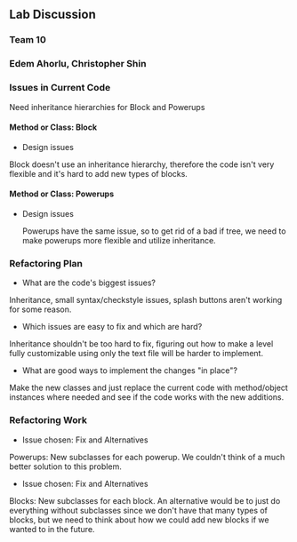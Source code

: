 ## Lab Discussion
### Team 10
### Edem Ahorlu, Christopher Shin


### Issues in Current Code

Need inheritance hierarchies for Block and Powerups

#### Method or Class: Block
 * Design issues
 
 Block doesn't use an inheritance hierarchy, therefore the code isn't very flexible and it's
 hard to add new types of blocks.
 
 

#### Method or Class: Powerups
 * Design issues

    Powerups have the same issue, so to get rid of a bad if tree, we need to make powerups more
    flexible and utilize inheritance.


### Refactoring Plan

 * What are the code's biggest issues?
 
 Inheritance, small syntax/checkstyle issues, splash buttons aren't working for some reason.

 * Which issues are easy to fix and which are hard?
 
 Inheritance shouldn't be too hard to fix, figuring out how to make a level fully customizable using
 only the text file will be harder to implement.

 * What are good ways to implement the changes "in place"?
 
 Make the new classes and just replace the current code with method/object instances where needed and see 
 if the code works with the new additions.


### Refactoring Work

 * Issue chosen: Fix and Alternatives

Powerups: New subclasses for each powerup.  We couldn't think of a much better solution to this problem.

 * Issue chosen: Fix and Alternatives
 
 Blocks: New subclasses for each block.  An alternative would be to just do everything without subclasses
 since we don't have that many types of blocks, but we need to think about how we could add new
 blocks if we wanted to in the future.